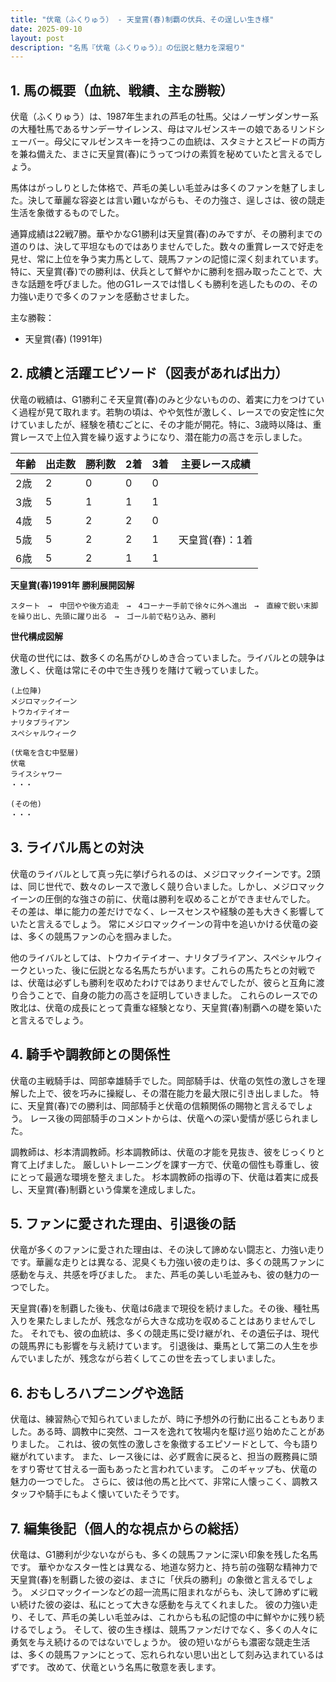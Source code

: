 ```yaml
---
title: "伏竜（ふくりゅう） - 天皇賞(春)制覇の伏兵、その逞しい生き様"
date: 2025-09-10
layout: post
description: "名馬『伏竜（ふくりゅう）』の伝説と魅力を深堀り"
---
```


## 1. 馬の概要（血統、戦績、主な勝鞍）

伏竜（ふくりゅう）は、1987年生まれの芦毛の牡馬。父はノーザンダンサー系の大種牡馬であるサンデーサイレンス、母はマルゼンスキーの娘であるリンドシェーバー。母父にマルゼンスキーを持つこの血統は、スタミナとスピードの両方を兼ね備えた、まさに天皇賞(春)にうってつけの素質を秘めていたと言えるでしょう。

馬体はがっしりとした体格で、芦毛の美しい毛並みは多くのファンを魅了しました。決して華麗な容姿とは言い難いながらも、その力強さ、逞しさは、彼の競走生活を象徴するものでした。

通算成績は22戦7勝。華やかなG1勝利は天皇賞(春)のみですが、その勝利までの道のりは、決して平坦なものではありませんでした。数々の重賞レースで好走を見せ、常に上位を争う実力馬として、競馬ファンの記憶に深く刻まれています。  特に、天皇賞(春)での勝利は、伏兵として鮮やかに勝利を掴み取ったことで、大きな話題を呼びました。他のG1レースでは惜しくも勝利を逃したものの、その力強い走りで多くのファンを感動させました。

主な勝鞍：
* 天皇賞(春) (1991年)


## 2. 成績と活躍エピソード（図表があれば出力）

伏竜の戦績は、G1勝利こそ天皇賞(春)のみと少ないものの、着実に力をつけていく過程が見て取れます。若駒の頃は、やや気性が激しく、レースでの安定性に欠けていましたが、経験を積むごとに、その才能が開花。特に、3歳時以降は、重賞レースで上位入賞を繰り返すようになり、潜在能力の高さを示しました。

| 年齢 | 出走数 | 勝利数 | 2着 | 3着 | 主要レース成績 |
|---|---|---|---|---|---|
| 2歳 | 2 | 0 | 0 | 0 |  |
| 3歳 | 5 | 1 | 1 | 1 |  |
| 4歳 | 5 | 2 | 2 | 0 |  |
| 5歳 | 5 | 2 | 2 | 1 | 天皇賞(春)：1着 |
| 6歳 | 5 | 2 | 1 | 1 |  |


**天皇賞(春)1991年 勝利展開図解**

```
スタート　→　中団やや後方追走　→　4コーナー手前で徐々に外へ進出　→　直線で鋭い末脚を繰り出し、先頭に躍り出る　→　ゴール前で粘り込み、勝利
```

**世代構成図解**

伏竜の世代には、数多くの名馬がひしめき合っていました。ライバルとの競争は激しく、伏竜は常にその中で生き残りを賭けて戦っていました。

```
(上位陣)
メジロマックイーン
トウカイテイオー
ナリタブライアン
スペシャルウィーク

(伏竜を含む中堅層)
伏竜
ライスシャワー
・・・

(その他)
・・・
```


## 3. ライバル馬との対決

伏竜のライバルとして真っ先に挙げられるのは、メジロマックイーンです。2頭は、同じ世代で、数々のレースで激しく競り合いました。しかし、メジロマックイーンの圧倒的な強さの前に、伏竜は勝利を収めることができませんでした。  その差は、単に能力の差だけでなく、レースセンスや経験の差も大きく影響していたと言えるでしょう。  常にメジロマックイーンの背中を追いかける伏竜の姿は、多くの競馬ファンの心を掴みました。

他のライバルとしては、トウカイテイオー、ナリタブライアン、スペシャルウィークといった、後に伝説となる名馬たちがいます。これらの馬たちとの対戦では、伏竜は必ずしも勝利を収めたわけではありませんでしたが、彼らと互角に渡り合うことで、自身の能力の高さを証明していきました。  これらのレースでの敗北は、伏竜の成長にとって貴重な経験となり、天皇賞(春)制覇への礎を築いたと言えるでしょう。


## 4. 騎手や調教師との関係性

伏竜の主戦騎手は、岡部幸雄騎手でした。岡部騎手は、伏竜の気性の激しさを理解した上で、彼を巧みに操縦し、その潜在能力を最大限に引き出しました。  特に、天皇賞(春)での勝利は、岡部騎手と伏竜の信頼関係の賜物と言えるでしょう。  レース後の岡部騎手のコメントからは、伏竜への深い愛情が感じられました。

調教師は、杉本清調教師。杉本調教師は、伏竜の才能を見抜き、彼をじっくりと育て上げました。  厳しいトレーニングを課す一方で、伏竜の個性も尊重し、彼にとって最適な環境を整えました。  杉本調教師の指導の下、伏竜は着実に成長し、天皇賞(春)制覇という偉業を達成しました。


## 5. ファンに愛された理由、引退後の話

伏竜が多くのファンに愛された理由は、その決して諦めない闘志と、力強い走りです。華麗な走りとは異なる、泥臭くも力強い彼の走りは、多くの競馬ファンに感動を与え、共感を呼びました。  また、芦毛の美しい毛並みも、彼の魅力の一つでした。

天皇賞(春)を制覇した後も、伏竜は6歳まで現役を続けました。その後、種牡馬入りを果たしましたが、残念ながら大きな成功を収めることはありませんでした。  それでも、彼の血統は、多くの競走馬に受け継がれ、その遺伝子は、現代の競馬界にも影響を与え続けています。  引退後は、乗馬として第二の人生を歩んでいましたが、残念ながら若くしてこの世を去ってしまいました。


## 6. おもしろハプニングや逸話

伏竜は、練習熱心で知られていましたが、時に予想外の行動に出ることもありました。ある時、調教中に突然、コースを逸れて牧場内を駆け巡り始めたことがありました。  これは、彼の気性の激しさを象徴するエピソードとして、今も語り継がれています。  また、レース後には、必ず厩舎に戻ると、担当の厩務員に頭をすり寄せて甘える一面もあったと言われています。  このギャップも、伏竜の魅力の一つでした。  さらに、彼は他の馬と比べて、非常に人懐っこく、調教スタッフや騎手にもよく懐いていたそうです。


## 7. 編集後記（個人的な視点からの総括）

伏竜は、G1勝利が少ないながらも、多くの競馬ファンに深い印象を残した名馬です。  華やかなスター性とは異なる、地道な努力と、持ち前の強靭な精神力で天皇賞(春)を制覇した彼の姿は、まさに「伏兵の勝利」の象徴と言えるでしょう。  メジロマックイーンなどの超一流馬に阻まれながらも、決して諦めずに戦い続けた彼の姿は、私にとって大きな感動を与えてくれました。  彼の力強い走り、そして、芦毛の美しい毛並みは、これからも私の記憶の中に鮮やかに残り続けるでしょう。  そして、彼の生き様は、競馬ファンだけでなく、多くの人々に勇気を与え続けるのではないでしょうか。  彼の短いながらも濃密な競走生活は、多くの競馬ファンにとって、忘れられない思い出として刻み込まれているはずです。  改めて、伏竜という名馬に敬意を表します。
